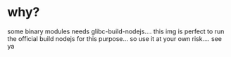 # why?

some binary modules needs glibc-build-nodejs.... this img is perfect to run the official build nodejs for this purpose... so use it at your own risk.... see ya
